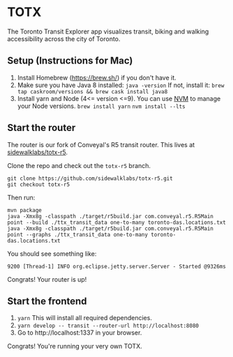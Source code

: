 # TOTX
The Toronto Transit Explorer app visualizes transit, biking and walking accessibility across the city of Toronto.

## Setup (Instructions for Mac)
1. Install Homebrew (https://brew.sh/) if you don't have it.
1. Make sure you have Java 8 installed:
`java -version`
If not, install it:
`brew tap caskroom/versions && brew cask install java8`
1. Install yarn and Node (4<= version <=9). You can use [NVM](https://github.com/creationix/nvm) to manage your Node versions.
`brew install yarn`
`nvm install --lts`

## Start the router
The router is our fork of Conveyal's R5 transit router. This lives at [sidewalklabs/totx-r5](https://github.com/sidewalklabs/totx-r5/tree/totx-r5).

Clone the repo and check out the `totx-r5` branch.
```
git clone https://github.com/sidewalklabs/totx-r5.git
git checkout totx-r5
```
Then run:
```
mvn package
java -Xmx8g -classpath ./target/r5build.jar com.conveyal.r5.R5Main point --build ./ttx_transit_data one-to-many toronto-das.locations.txt
java -Xmx8g -classpath ./target/r5build.jar com.conveyal.r5.R5Main point --graphs ./ttx_transit_data one-to-many toronto-das.locations.txt
```
You should see something like:
```
9200 [Thread-1] INFO org.eclipse.jetty.server.Server - Started @9326ms
```
Congrats! Your router is up!

## Start the frontend
1. `yarn`
This will install all required dependencies.
1. `yarn develop -- transit --router-url http://localhost:8080`
1. Go to http://localhost:1337 in your browser.

Congrats! You're running your very own TOTX.
